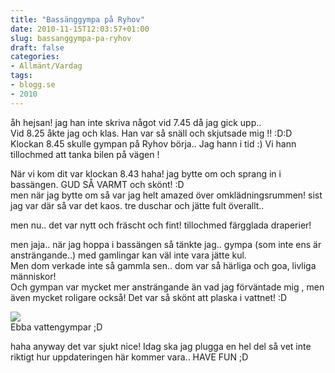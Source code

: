 ```yaml
---
title: "Bassänggympa på Ryhov"
date: 2010-11-15T12:03:57+01:00
slug: bassanggympa-pa-ryhov
draft: false
categories:
- Allmänt/Vardag
tags:
- blogg.se
- 2010
---
```

åh hejsan! jag han inte skriva något vid 7.45 då jag gick upp..  
Vid 8.25 åkte jag och klas. Han var så snäll och skjutsade mig !! :D:D  
Klockan 8.45 skulle gympan på Ryhov börja.. Jag hann i tid :) Vi hann tillochmed att tanka bilen på vägen !  
  
När vi kom dit var klockan 8.43 haha! jag bytte om och sprang in i bassängen. GUD SÅ VARMT och skönt! :D  
men när jag bytte om så var jag helt amazed över omklädningsrummen! sist jag var där så var det kaos. tre duschar och jätte fult överallt..  
  
men nu.. det var nytt och fräscht och fint! tillochmed färgglada draperier!  
  
men jaja.. när jag hoppa i bassängen så tänkte jag.. gympa (som inte ens är ansträngande..) med gamlingar kan väl inte vara jätte kul.  
Men dom verkade inte så gammla sen.. dom var så härliga och goa, livliga människor!  
Och gympan var mycket mer ansträngande än vad jag förväntade mig , men även mycket roligare också! Det var så skönt att plaska i vattnet! :D  
  
![](/assets/images/blogg.se/ebbasimmar19juni06_117232651.jpg)  
Ebba vattengympar ;D  
  
  
haha anyway det var sjukt nice! Idag ska jag plugga en hel del så vet inte riktigt hur uppdateringen här kommer vara.. HAVE FUN ;D